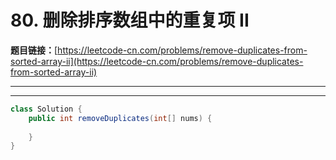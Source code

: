# 80. 删除排序数组中的重复项 II

**题目链接：**[https://leetcode-cn.com/problems/remove-duplicates-from-sorted-array-ii](https://leetcode-cn.com/problems/remove-duplicates-from-sorted-array-ii)

---

<Cards card="leetcode_80_remove-duplicates-from-sorted-array-ii"></Cards>

---

```java
class Solution {
    public int removeDuplicates(int[] nums) {
        
    }
}
```